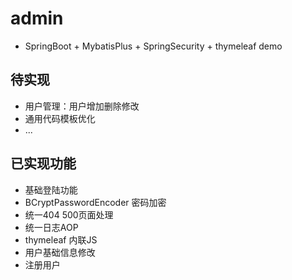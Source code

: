 # admin

- SpringBoot + MybatisPlus + SpringSecurity + thymeleaf demo

## 待实现

- 用户管理：用户增加删除修改
- 通用代码模板优化
- ...

## 已实现功能

- 基础登陆功能
- BCryptPasswordEncoder 密码加密
- 统一404 500页面处理
- 统一日志AOP
- thymeleaf 内联JS
- 用户基础信息修改
- 注册用户